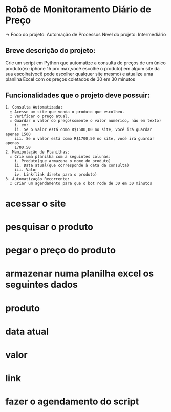 # Robô de Monitoramento Diário de Preço

 -> Foco do projeto: Automação de Processos
    Nível do projeto: Intermediário


## Breve descrição do projeto:
  Crie um script em Python que automatize a consulta de preços de um único produto(ex: iphone
  15 pro max,você escolhe o produto) em algum site da sua escolha(você pode escolher
  qualquer site mesmo) e atualize uma planilha Excel com os preços coletados de 30 em 30
  minutos
## Funcionalidades que o projeto deve possuir:
    1. Consulta Automatizada:
      ○ Acesse um site que venda o produto que escolheu.
      ○ Verificar o preço atual.
      ○ Guardar o valor do preço(somente o valor numérico, não em texto)
        i. ex:
        ii. Se o valor está como R$1500,00 no site, você irá guardar apenas 1500
        iii. Se o valor está como R$1700,50 no site, você irá guardar apenas
        1700.50
    2. Manipulação de Planilhas:
      ○ Crie uma planilha com a seguintes colunas:
        i. Produto(que armazena o nome do produto)
        ii. Data atual(que corresponde à data da consulta)
        iii. Valor
        iv. Link(link direto para o produto)
    3. Automatização Recorrente:
      ○ Criar um agendamento para que o bot rode de 30 em 30 minutos


# acessar o site
# pesquisar o produto 
# pegar o preço do produto 
# armazenar numa planilha excel os seguintes dados
  # produto
  # data atual
  # valor
  # link
# fazer o agendamento do script